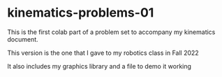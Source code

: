 # kinematics-problems-01

This is the first colab part of a problem set to accompany my kinematics document.

This version is the one that I gave to my robotics class in Fall 2022

It also includes my graphics library and a file to demo it working
